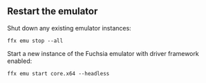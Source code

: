 ## Restart the emulator

Shut down any existing emulator instances:

```posix-terminal
ffx emu stop --all
```

Start a new instance of the Fuchsia emulator with driver framework enabled:

```posix-terminal
ffx emu start core.x64 --headless
```
